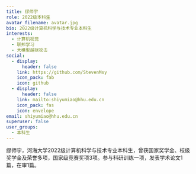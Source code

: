 ```yaml
---
title: 缪师宇
role: 2022级本科生
avatar_filename: avatar.jpg
bio: 2022级计算机科学与技术专业本科生
interests:
  - 计算机视觉
  - 联邦学习
  - 大模型越狱攻击
social:
  - display:
      header: false
    link: https://github.com/StevenMsy
    icon_pack: fab
    icon: github
  - display:
      header: false
    link: mailto:shiyumiao@hhu.edu.cn
    icon_pack: fas
    icon: envelope
email: shiyumiao@hhu.edu.cn
superuser: false
user_groups:
  - 本科生
---
```

缪师宇，河海大学2022级计算机科学与技术专业本科生，曾获国家奖学金、校级奖学金及荣誉多项，国家级竞赛奖项3项。参与科研训练一项，发表学术论文1篇，在审1篇。
